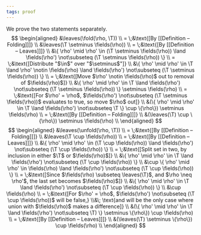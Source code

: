 ```yaml
---
tags: proof
---
```


We prove the two statements separately.
$$
\begin{aligned}
&\leaves(\fold(\rho, \T)) \\
  = \;&\text{[By [[Definition – Folding]]]} \\
	  &\leaves(\T \setminus \fields(\rho)) \\
  = \;&\text{[By [[Definition – Leaves]]]} \\
	  &\{ \rho' \mid \rho' \in (\T \setminus \fields(\rho)) \land \fields(\rho') \not\subseteq (\T \setminus \fields(\rho)) \} \\
  = \;&\text{[Distribute "$\in$" over "$\setminus$"]} \\
	  &\{ \rho' \mid \rho' \in \T \land \rho' \notin \fields(\rho) \land \fields(\rho') \not\subseteq (\T \setminus \fields(\rho)) \} \\
  = \;&\text{[Move $\rho' \notin \fields(\rho)$ out to removal of $\fields(\rho)$]} \\
      &\{ \rho' \mid \rho' \in \T \land \fields(\rho') \not\subseteq (\T \setminus \fields(\rho)) \} \setminus \fields(\rho) \\
  = \;&\text{[For $\rho' = \rho$, $\fields(\rho') \not\subseteq (\T \setminus \fields(\rho))$ evaluates to true, so move $\rho$ out]} \\
      &(\{ \rho' \mid \rho' \in \T \land \fields(\rho') \not\subseteq \T \} \cup \{\rho\}) \setminus \fields(\rho) \\
  = \;&\text{[By [[Definition – Folding]]]} \\
      &(\leaves(\T) \cup \{\rho\}) \setminus \fields(\rho) \\
\end{aligned}
$$
$$
\begin{aligned}
&\leaves(\unfold(\rho, \T)) \\
= \;&\text{[By [[Definition – Folding]]]} \\
	&\leaves(\T \cup \fields(\rho)) \\
= \;&\text{[By [[Definition – Leaves]]]} \\
	&\{ \rho' \mid \rho' \in (\T \cup \fields(\rho)) \land \fields(\rho') \not\subseteq (\T \cup \fields(\rho)) \} \\
= \;&\text{[Split set in two, by inclusion in either $\T$ or $\fields(\rho)$]} \\
	&\{ \rho' \mid \rho' \in \T \land \fields(\rho') \not\subseteq (\T \cup \fields(\rho)) \} \\
	&\cup \{ \rho' \mid \rho' \in \fields(\rho) \land \fields(\rho') \not\subseteq (\T \cup \fields(\rho)) \} \\
= \;&\text{[Since $\fields(\rho) \subseteq \leaves(\T)$, and $\rho \neq \rho'$, the last set becomes $\fields(\rho)$]} \\
	&\{ \rho' \mid \rho' \in \T \land \fields(\rho') \not\subseteq (\T \cup \fields(\rho)) \} \\
	&\cup \fields(\rho) \\
= \;&\text{[For $\rho' = \rho$, $\fields(\rho') \not\subseteq (\T \cup \fields(\rho))$ will be false,} \\&\; \text{and will be the only case where union with $\fields(\rho)$ makes a difference]} \\
	&(\{ \rho' \mid \rho' \in \T \land \fields(\rho') \not\subseteq \T) \} \setminus \{\rho\}) \cup \fields(\rho) \\
= \;&\text{[By [[Definition – Leaves]]]} \\
	&(\leaves(\T) \setminus \{\rho\}) \cup \fields(\rho) \\
\end{aligned}
$$

